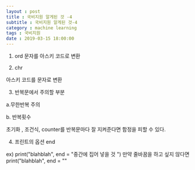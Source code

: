 ```yaml
---
layout : post
title : 국비지원 알게된 것 -4
subtitle : 국비지원 알게된 것-4
category : machine learning
tags : 국비지원
date : 2019-03-15 18:00:00
---
```





1. ord 
문자를 아스키 코드로 변환


2. chr

아스키 코드를 문자로 변환


3. 반복문에서 주의할 부분

a.무한반복 주의

b. 반복횟수

 초기화 , 조건식, counter를 반복문마다 잘 지켜준다면 함정을 피할 수 있다.



4. 프린트의 옵션 end
  
ex) print("blahblah", end = "중간에 집어 넣을 것 ")
    만약 줄바꿈을 하고 싶지 않다면 print("blahblah", end = ""

